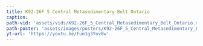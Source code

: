 ```yaml
---
title: K92-26F 5 Central Metasedimentary Belt Ontario
caption:
path-vid: 'assets/vids/K92-26F_5_Central_Metasedimentary_Belt_Ontario.mp4'
path-poster: 'assets/images/posters/K92-26F_5_Central_Metasedimentary_Belt_Ontario.jpg'
yt-url: 'https://youtu.be/Fum1g3Yov8w'
---
```

